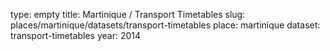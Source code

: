 type: empty
title: Martinique / Transport Timetables
slug: places/martinique/datasets/transport-timetables
place: martinique
dataset: transport-timetables
year: 2014
